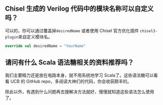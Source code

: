 ## Chisel 生成的 Verilog 代码中的模块名称可以自定义吗？

可以的，你可以通过覆盖掉`desiredName` 或者使用 Chisel 官方优化插件 `chisel3-plugin`来自定义模块名。

```scala
override val desiredName = "YourName"
```

## 请问有什么 Scala 语法糖相关的资料推荐吗？

我们主要精力还是放在电路本身，就不用系统地学习 Scala了。这些语法糖可以看看 UCB 的 GitHub repo，多阅读大神们的代码，你会收获颇丰的。

除此以外，有遇到什么问题再去搜解决方法就好，慢慢就知道这些语法怎么使用了。
